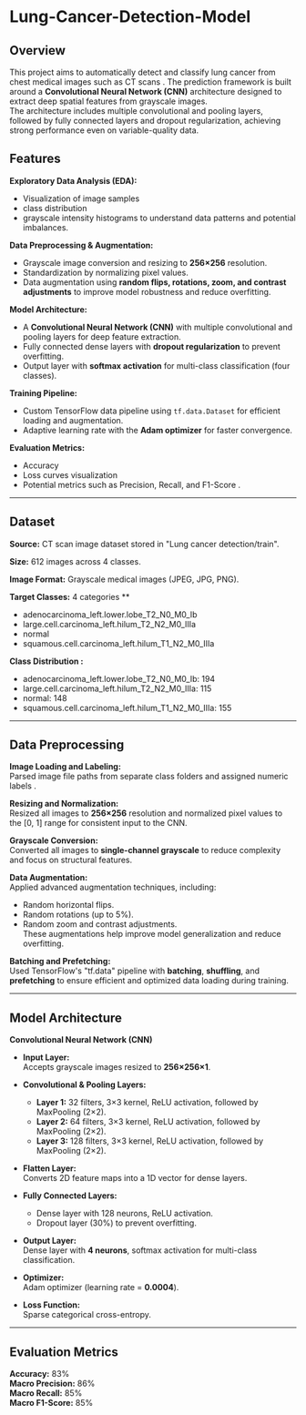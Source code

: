 # Lung-Cancer-Detection-Model

## Overview
This project aims to automatically detect and classify lung cancer from chest medical images such as CT scans . The prediction framework is built around a **Convolutional Neural Network (CNN)** architecture designed to extract deep spatial features from grayscale images.  
The architecture includes multiple convolutional and pooling layers, followed by fully connected layers and dropout regularization, achieving strong performance even on variable-quality data.

## Features

**Exploratory Data Analysis (EDA):**  
- Visualization of image samples
-  class distribution
-  grayscale intensity histograms to understand data patterns and potential imbalances.

**Data Preprocessing & Augmentation:**  
- Grayscale image conversion and resizing to **256×256** resolution.  
- Standardization by normalizing pixel values.  
- Data augmentation using **random flips, rotations, zoom, and contrast adjustments** to improve model robustness and reduce overfitting.

**Model Architecture:**  
- A **Convolutional Neural Network (CNN)** with multiple convolutional and pooling layers for deep feature extraction.  
- Fully connected dense layers with **dropout regularization** to prevent overfitting.  
- Output layer with **softmax activation** for multi-class classification (four classes).

**Training Pipeline:**  
- Custom TensorFlow data pipeline using `tf.data.Dataset` for efficient loading and augmentation.  
- Adaptive learning rate with the **Adam optimizer** for faster convergence.

**Evaluation Metrics:**  
- Accuracy
- Loss curves visualization
- Potential metrics such as Precision, Recall, and F1-Score .
---

## Dataset

**Source:** CT scan image dataset stored in "Lung cancer detection/train".

**Size:** 612 images across 4 classes.

**Image Format:** Grayscale medical images (JPEG, JPG, PNG).

**Target Classes:** 4 categories **
- adenocarcinoma_left.lower.lobe_T2_N0_M0_Ib
- large.cell.carcinoma_left.hilum_T2_N2_M0_IIIa
- normal
- squamous.cell.carcinoma_left.hilum_T1_N2_M0_IIIa

**Class Distribution :**
- adenocarcinoma_left.lower.lobe_T2_N0_M0_Ib: 194 
- large.cell.carcinoma_left.hilum_T2_N2_M0_IIIa: 115 
- normal: 148 
- squamous.cell.carcinoma_left.hilum_T1_N2_M0_IIIa: 155
---

## Data Preprocessing

**Image Loading and Labeling:**  
Parsed image file paths from separate class folders and assigned numeric labels .

**Resizing and Normalization:**  
Resized all images to **256×256** resolution and normalized pixel values to the [0, 1] range for consistent input to the CNN.

**Grayscale Conversion:**  
Converted all images to **single-channel grayscale** to reduce complexity and focus on structural features.

**Data Augmentation:**  
Applied advanced augmentation techniques, including:  
- Random horizontal flips.  
- Random rotations (up to 5%).  
- Random zoom and contrast adjustments.  
These augmentations help improve model generalization and reduce overfitting.

**Batching and Prefetching:**   
Used TensorFlow's "tf.data" pipeline with **batching**, **shuffling**, and **prefetching** to ensure efficient and optimized data loading during training.
  
---

##  Model Architecture

**Convolutional Neural Network (CNN)**

- **Input Layer:**  
  Accepts grayscale images resized to **256×256×1**.

- **Convolutional & Pooling Layers:**  
  - **Layer 1:** 32 filters, 3×3 kernel, ReLU activation, followed by MaxPooling (2×2).  
  - **Layer 2:** 64 filters, 3×3 kernel, ReLU activation, followed by MaxPooling (2×2).  
  - **Layer 3:** 128 filters, 3×3 kernel, ReLU activation, followed by MaxPooling (2×2).

- **Flatten Layer:**  
  Converts 2D feature maps into a 1D vector for dense layers.

- **Fully Connected Layers:**  
  - Dense layer with 128 neurons, ReLU activation.  
  - Dropout layer (30%) to prevent overfitting.

- **Output Layer:**  
  Dense layer with **4 neurons**, softmax activation for multi-class classification.

- **Optimizer:**  
  Adam optimizer (learning rate = **0.0004**).

- **Loss Function:**  
  Sparse categorical cross-entropy.
---

## Evaluation Metrics

**Accuracy:** 83%  
**Macro Precision:** 86%  
**Macro Recall:** 85%  
**Macro F1-Score:** 85%  


